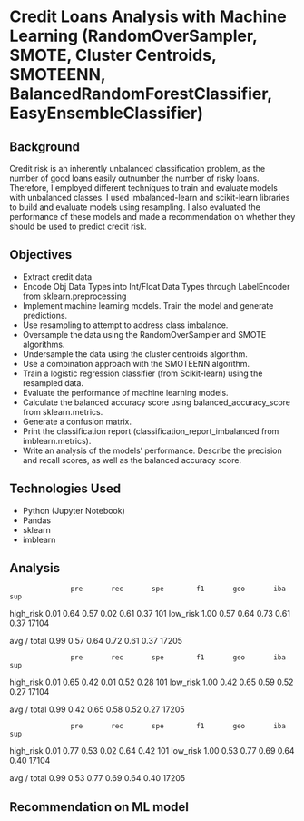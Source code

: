 # Credit Loans Analysis with Machine Learning (RandomOverSampler, SMOTE, Cluster Centroids, SMOTEENN, BalancedRandomForestClassifier, EasyEnsembleClassifier)

## Background
Credit risk is an inherently unbalanced classification problem, as the number of good loans easily outnumber the number of risky loans. Therefore, I employed different techniques to train and evaluate models with unbalanced classes. I used imbalanced-learn and scikit-learn libraries to build and evaluate models using resampling. I also evaluated the performance of these models and made a recommendation on whether they should be used to predict credit risk.

## Objectives
* Extract credit data
* Encode Obj Data Types into Int/Float Data Types through  LabelEncoder from sklearn.preprocessing
* Implement machine learning models. Train the model and generate predictions.
* Use resampling to attempt to address class imbalance.
* Oversample the data using the RandomOverSampler and SMOTE algorithms.
* Undersample the data using the cluster centroids algorithm.
* Use a combination approach with the SMOTEENN algorithm.
* Train a logistic regression classifier (from Scikit-learn) using the resampled data.
* Evaluate the performance of machine learning models.
* Calculate the balanced accuracy score using balanced_accuracy_score from sklearn.metrics.
* Generate a confusion matrix.
* Print the classification report (classification_report_imbalanced from imblearn.metrics).
* Write an analysis of the models’ performance. Describe the precision and recall scores, as well as the balanced accuracy score.

## Technologies Used
* Python (Jupyter Notebook)
* Pandas
* sklearn
* imblearn

## Analysis

                   pre       rec       spe        f1       geo       iba       sup

  high_risk       0.01      0.64      0.57      0.02      0.61      0.37       101
   low_risk       1.00      0.57      0.64      0.73      0.61      0.37     17104

avg / total       0.99      0.57      0.64      0.72      0.61      0.37     17205

                   pre       rec       spe        f1       geo       iba       sup

  high_risk       0.01      0.65      0.42      0.01      0.52      0.28       101
   low_risk       1.00      0.42      0.65      0.59      0.52      0.27     17104

avg / total       0.99      0.42      0.65      0.58      0.52      0.27     17205


                   pre       rec       spe        f1       geo       iba       sup

  high_risk       0.01      0.77      0.53      0.02      0.64      0.42       101
   low_risk       1.00      0.53      0.77      0.69      0.64      0.40     17104

avg / total       0.99      0.53      0.77      0.69      0.64      0.40     17205


##  Recommendation on ML model
